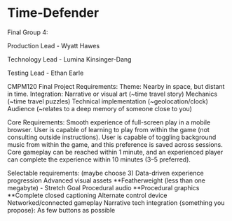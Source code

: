 # Time-Defender

Final Group 4: 

Production Lead - Wyatt Hawes

Technology Lead - Lumina Kinsinger-Dang

Testing Lead - Ethan Earle


CMPM120 Final Project
Requirements:
Theme: Nearby in space, but distant in time.
Integration:
Narrative or visual art (~time travel story)
Mechanics (~time travel puzzles)
Technical implementation (~geolocation/clock)
Audience (~relates to a deep memory of someone close to you)

Core Requirements:
Smooth experience of full-screen play in a mobile browser.
User is capable of learning to play from within the game (not consulting outside instructions).
User is capable of toggling background music from within the game, and this preference is saved across sessions.
Core gameplay can be reached within 1 minute, and an experienced player can complete the experience within 10 minutes (3–5 preferred).


Selectable requirements: (maybe choose 3)
Data-driven experience progression
Advanced visual assets
**Featherweight (less than one megabyte) - Stretch Goal
Procedural audio
**Procedural graphics
**Complete closed captioning
Alternate control device
Networked/connected gameplay
Narrative tech integration
{something you propose}: As few buttons as possible
